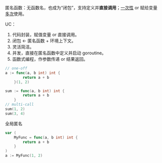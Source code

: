 匿名函数：无函数名，也成为“闭包”，支持定义并**直接调用**；<u>一次性</u> or 赋给变量<u>多次</u>使用。

UC：

1. 代码封装，赋值变量 or 直接调用。
2. 闭包 ← 匿名函数 + 环境上下文。
3. 灵活简洁。
4. 并发，直接在匿名函数中定义并启动 goroutine。
5. 函数式编程，作参数传递 or 结果返回。

```go
// one-off
a := func(a, b int) int {
		return a + b
	}(1, 2)
```

```go
sum := func(a, b int) int {
		return a + b
	}
// multi-call
sum(1, 2)
sum(3, 4)
```

全局匿名

```go
var (
	MyFunc = func(a, b int) int {
		return a + b
	}
)
a := MyFunc(1, 2)
```





